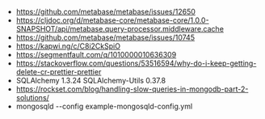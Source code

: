 - https://github.com/metabase/metabase/issues/12650
- https://cljdoc.org/d/metabase-core/metabase-core/1.0.0-SNAPSHOT/api/metabase.query-processor.middleware.cache
- https://github.com/metabase/metabase/issues/10745
- https://kapwi.ng/c/C8i2CkSpiO
- https://segmentfault.com/q/1010000010636309
- https://stackoverflow.com/questions/53516594/why-do-i-keep-getting-delete-cr-prettier-prettier
- SQLAlchemy             1.3.24
SQLAlchemy-Utils       0.37.8
- https://rockset.com/blog/handling-slow-queries-in-mongodb-part-2-solutions/
- mongosqld --config example-mongosqld-config.yml
